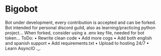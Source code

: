 # Bigobot
Bot under development, every contribution is accepted and can be forked.
Bot intended for personal discord guild, also as learning/practicing python project...
When forked, consider using a .env key file, needed for bot token...
ToDo: • Rewrite clean code
      • Add more cogs
      • Add both english and spanish support
      • Add requirements.txt
      • Upload to hosting 24/7
      • Learn AsyncIO ._.
